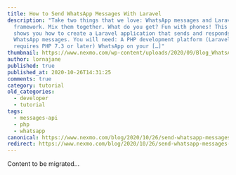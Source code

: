 ```yaml
---
title: How to Send WhatsApp Messages With Laravel
description: "Take two things that we love: WhatsApp messages and Laravel
  framework. Mix them together. What do you get? Fun with phones! This tutorial
  shows you how to create a Laravel application that sends and responds to
  WhatsApp messages. You will need: A PHP development platform (Laravel 8
  requires PHP 7.3 or later) WhatsApp on your […]"
thumbnail: https://www.nexmo.com/wp-content/uploads/2020/09/Blog_WhatsApp_Laravel-8_1200x600.png
author: lornajane
published: true
published_at: 2020-10-26T14:31:25
comments: true
category: tutorial
old_categories:
  - developer
  - tutorial
tags:
  - messages-api
  - php
  - whatsapp
canonical: https://www.nexmo.com/blog/2020/10/26/send-whatsapp-messages-with-laravel-dr
redirect: https://www.nexmo.com/blog/2020/10/26/send-whatsapp-messages-with-laravel-dr
---
```

Content to be migrated...